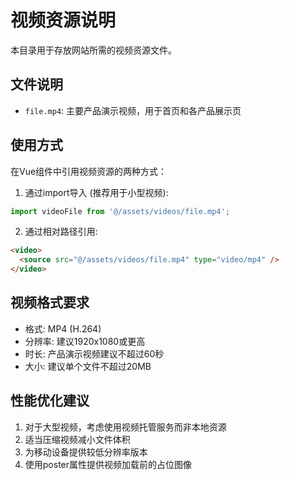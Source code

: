 # 视频资源说明

本目录用于存放网站所需的视频资源文件。

## 文件说明

- `file.mp4`: 主要产品演示视频，用于首页和各产品展示页

## 使用方式

在Vue组件中引用视频资源的两种方式：

1. 通过import导入 (推荐用于小型视频):
```js
import videoFile from '@/assets/videos/file.mp4';
```

2. 通过相对路径引用:
```html
<video>
  <source src="@/assets/videos/file.mp4" type="video/mp4" />
</video>
```

## 视频格式要求

- 格式: MP4 (H.264)
- 分辨率: 建议1920x1080或更高
- 时长: 产品演示视频建议不超过60秒
- 大小: 建议单个文件不超过20MB

## 性能优化建议

1. 对于大型视频，考虑使用视频托管服务而非本地资源
2. 适当压缩视频减小文件体积
3. 为移动设备提供较低分辨率版本
4. 使用poster属性提供视频加载前的占位图像 